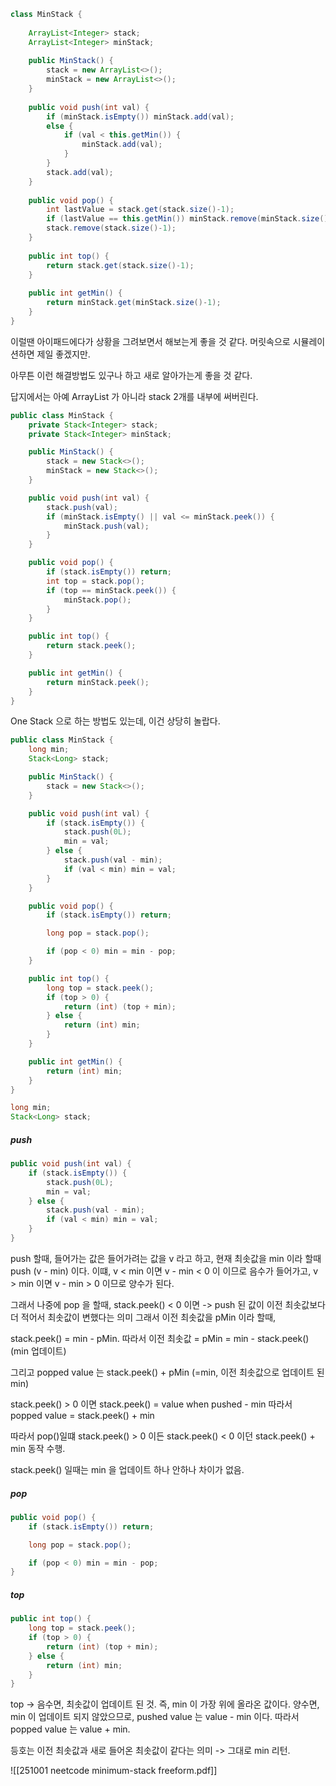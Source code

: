 ```java
class MinStack {  
  
    ArrayList<Integer> stack;  
    ArrayList<Integer> minStack;  
  
    public MinStack() {  
        stack = new ArrayList<>();   
        minStack = new ArrayList<>();  
    }  
      
    public void push(int val) {  
        if (minStack.isEmpty()) minStack.add(val);  
        else {  
            if (val < this.getMin()) {  
                minStack.add(val);  
            }  
        }  
        stack.add(val);  
    }  
      
    public void pop() {  
        int lastValue = stack.get(stack.size()-1);  
        if (lastValue == this.getMin()) minStack.remove(minStack.size()-1);  
        stack.remove(stack.size()-1);  
    }  
      
    public int top() {  
        return stack.get(stack.size()-1);  
    }  
      
    public int getMin() {  
        return minStack.get(minStack.size()-1);  
    }  
}
```

이럴땐 아이패드에다가 상황을 그려보면서 해보는게 좋을 것 같다.
머릿속으로 시뮬레이션하면 제일 좋겠지만.

아무튼 이런 해결방법도 있구나 하고 새로 알아가는게 좋을 것 같다.

답지에서는 아예 ArrayList 가 아니라 stack 2개를 내부에 써버린다.

```java
public class MinStack {
    private Stack<Integer> stack;
    private Stack<Integer> minStack;

    public MinStack() {
        stack = new Stack<>();
        minStack = new Stack<>();
    }

    public void push(int val) {
        stack.push(val);
        if (minStack.isEmpty() || val <= minStack.peek()) {
            minStack.push(val);
        }
    }

    public void pop() {
        if (stack.isEmpty()) return;
        int top = stack.pop();
        if (top == minStack.peek()) {
            minStack.pop();
        }
    }

    public int top() {
        return stack.peek();
    }

    public int getMin() {
        return minStack.peek();
    }
}
```


One Stack 으로 하는 방법도 있는데, 이건 상당히 놀랍다.

```java
public class MinStack {
    long min;
    Stack<Long> stack;

    public MinStack() {
        stack = new Stack<>();
    }

    public void push(int val) {
        if (stack.isEmpty()) {
            stack.push(0L);
            min = val;
        } else {
            stack.push(val - min);
            if (val < min) min = val;
        }
    }

    public void pop() {
        if (stack.isEmpty()) return;

        long pop = stack.pop();

        if (pop < 0) min = min - pop;
    }

    public int top() {
        long top = stack.peek();
        if (top > 0) {
            return (int) (top + min);
        } else {
            return (int) min;
        }
    }

    public int getMin() {
        return (int) min;
    }
}
```

```java
long min;
Stack<Long> stack;
```

##### push

```java
public void push(int val) {
	if (stack.isEmpty()) {
		stack.push(0L);
		min = val;
	} else {
		stack.push(val - min);
		if (val < min) min = val;
	}
}
```

push 할때, 들어가는 값은 들어가려는 값을 v 라고 하고, 현재 최솟값을 min 이라 할때
push (v - min) 이다.
이떄, v < min 이면 v - min < 0 이 이므로 음수가 들어가고,
v > min 이면 v - min > 0 이므로 양수가 된다. 

그래서 나중에 pop 을 할때,
stack.peek() < 0 이면
-> push 된 값이 이전 최솟값보다 더 적어서  최솟값이 변했다는 의미
그래서 이전 최솟값을 pMin 이라 할때,

stack.peek() = min - pMin.
따라서 이전 최솟값 = pMin = min - stack.peek()
(min 업데이트)

그리고 popped value 는 stack.peek() + pMin (=min, 이전 최솟값으로 업데이트 된 min)

stack.peek() > 0 이면 
stack.peek() = value when pushed - min
따라서 popped value = stack.peek() + min

따라서 pop()일떄
stack.peek() > 0 이든 stack.peek() < 0 이던
stack.peek() + min 동작 수행.

stack.peek() 일때는 min 을 업데이트 하나 안하나 차이가 없음.


##### pop
```java
public void pop() {
	if (stack.isEmpty()) return;

	long pop = stack.pop();

	if (pop < 0) min = min - pop;
}
```

##### top

```java
public int top() {
	long top = stack.peek();
	if (top > 0) {
		return (int) (top + min);
	} else {
		return (int) min;
	}
}
```

top -> 음수면, 최솟값이 업데이트 된 것. 즉, min 이 가장 위에 올라온 값이다.
양수면, min 이 업데이트 되지 않았으므로, pushed value 는 value - min 이다.
따라서 popped value 는 value + min.

등호는 이전 최솟값과 새로 들어온 최솟값이 같다는 의미 -> 그대로 min 리턴.



![[251001 neetcode minimum-stack freeform.pdf]]



